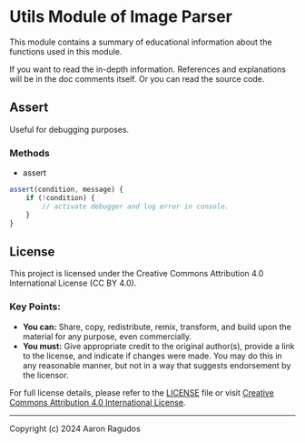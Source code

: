 # Utils Module of Image Parser

This module contains a summary of educational information about the functions used in this module.

If you want to read the in-depth information. References and explanations will be in the doc comments itself. Or you can read the source code.

## Assert

Useful for debugging purposes.

### Methods

-   assert

```javascript
assert(condition, message) {
    if (!condition) {
        // activate debugger and log error in console.
    }
}
```

## License

This project is licensed under the Creative Commons Attribution 4.0 International License (CC BY 4.0).

### Key Points:
- **You can:** Share, copy, redistribute, remix, transform, and build upon the material for any purpose, even commercially.
- **You must:** Give appropriate credit to the original author(s), provide a link to the license, and indicate if changes were made. You may do this in any reasonable manner, but not in a way that suggests endorsement by the licensor.

For full license details, please refer to the [LICENSE](https://github.com/Ragudos/Image-Parser/blob/master/LICENSE) file or visit [Creative Commons Attribution 4.0 International License](https://creativecommons.org/licenses/by/4.0/).

---

Copyright (c) 2024 Aaron Ragudos
